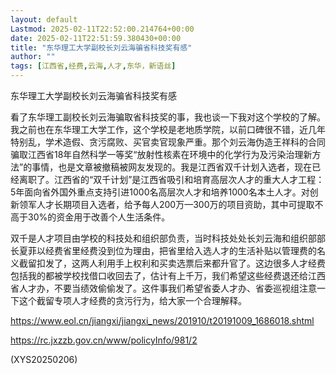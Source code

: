 ```yaml
---
layout: default
Lastmod: 2025-02-11T22:52:00.214764+00:00
date: 2025-02-11T22:51:59.380430+00:00
title: "东华理工大学副校长刘云海骗省科技奖有感"
author: ""
tags: [江西省,经费,云海,人才,东华，新语丝]
---
```


东华理工大学副校长刘云海骗省科技奖有感

看了东华理工副校长刘云海骗取省科技奖的事，我也谈一下我对这个学校的了解。我之前也在东华理工大学工作，这个学校是老地质学院，以前口碑很不错，近几年特别乱，学术造假、贪污腐败、买官卖官现象严重。那个刘云海伪造王祥科的合同骗取江西省18年自然科学一等奖“放射性核素在环境中的化学行为及污染治理新方法”的事情，也是文章被撤稿被网友发现的。我是江西省双千计划入选者，现在已经离职了。江西省的“双千计划”是江西省吸引和培育高层次人才的重大人才工程：5年面向省外国外重点支持引进1000名高层次人才和培养1000名本土人才。对创新领军人才长期项目入选者，给予每人200万—300万的项目资助，其中可提取不高于30%的资金用于改善个人生活条件。

双千是人才项目由学校的科技处和组织部负责，当时科技处处长刘云海和组织部部长夏菲以经费省里经费没到位为理由，把省里给入选人才的生活补贴以管理费的名义截留扣发了，这两人利用手上权利和买卖选票后来都升官了。这边很多人才经费包括我的都被学校找借口收回去了，估计有上千万，我们希望这些经费退还给江西省人才办，不要当绩效偷偷发了。这件事我们希望省委人才办、省委巡视组注意一下这个截留专项人才经费的贪污行为，给大家一个合理解释。

https://www.eol.cn/jiangxi/jiangxi_news/201910/t20191009_1686018.shtml

https://rc.jxzzb.gov.cn/www/policyInfo/981/2

(XYS20250206)

